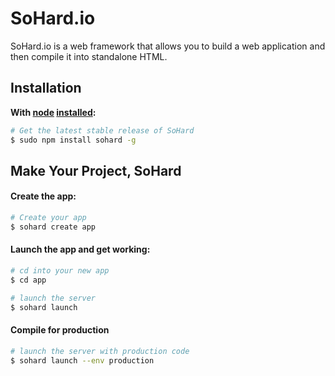 # SoHard.io

SoHard.io is a web framework that allows you to build a web application and then compile it into standalone HTML.

## Installation

**With [node](http://nodejs.org) [installed](http://sailsjs.org/#!documentation/new-to-nodejs):**
```sh
# Get the latest stable release of SoHard
$ sudo npm install sohard -g
```

## Make Your Project, SoHard

#### Create the app:
```sh
# Create your app
$ sohard create app
```

#### Launch the app and get working:
```sh
# cd into your new app
$ cd app

# launch the server
$ sohard launch
```

#### Compile for production
```sh
# launch the server with production code
$ sohard launch --env production
```